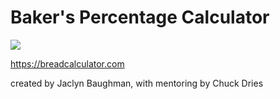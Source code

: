 # Baker's Percentage Calculator

![](https://breadcalculator.com/breadcalcsocialcard.png)

https://breadcalculator.com

created by Jaclyn Baughman, with mentoring by Chuck Dries